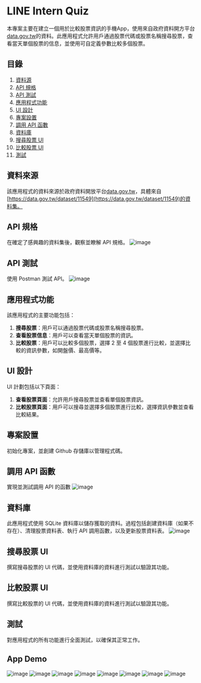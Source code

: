 # LINE Intern Quiz

本專案主要在建立一個用於比較股票資訊的手機App，使用來自政府資料開方平台[data.gov.tw](https://data.gov.tw/)的資料。此應用程式允許用戶通過股票代碼或股票名稱搜尋股票，查看當天單個股票的信息，並使用可自定義參數比較多個股票。

## 目錄

1. [資料源](#資料來源)
2. [API 規格](#api-規格)
3. [API 測試](#api-測試)
4. [應用程式功能](#應用程式功能)
5. [UI 設計](#ui-設計)
6. [專案設置](#專案設置)
7. [調用 API 函數](#調用-api-函數)
8. [資料庫](#資料庫)
9. [搜尋股票 UI](#搜尋股票-ui)
10. [比較股票 UI](#比較股票-ui)
11. [測試](#測試)

## 資料來源

該應用程式的資料來源於政府資料開放平台[data.gov.tw](https://data.gov.tw/)，具體來自[https://data.gov.tw/dataset/11549](https://data.gov.tw/dataset/11549)的資料集。

## API 規格

在確定了感興趣的資料集後，觀察並瞭解 API 規格。
![image](image/12.png)

## API 測試

使用 Postman 測試 API。
![image](image/9.png)

## 應用程式功能

該應用程式的主要功能包括：

1. **搜尋股票**：用戶可以通過股票代碼或股票名稱搜尋股票。
2. **查看股票信息**：用戶可以查看當天單個股票的資訊。
3. **比較股票**：用戶可以比較多個股票，選擇 2 至 4 個股票進行比較，並選擇比較的資訊參數，如開盤價、最高價等。

## UI 設計

UI 計劃包括以下頁面：

1. **查看股票頁面**：允許用戶搜尋股票並查看單個股票資訊。
2. **比較股票頁面**：用戶可以搜尋並選擇多個股票進行比較，選擇資訊參數並查看比較結果。

## 專案設置

初始化專案，並創建 Github 存儲庫以管理程式碼。

## 調用 API 函數

實現並測試調用 API 的函數
![image](image/10.png)

## 資料庫

此應用程式使用 SQLite 資料庫以儲存獲取的資料。過程包括創建資料庫（如果不存在）、清理股票資料表、執行 API 調用函數，以及更新股票資料表。
![image](image/11.png)

## 搜尋股票 UI

撰寫搜尋股票的 UI 代碼，並使用資料庫的資料進行測試以驗證其功能。

## 比較股票 UI

撰寫比較股票的 UI 代碼，並使用資料庫的資料進行測試以驗證其功能。

## 測試

對應用程式的所有功能進行全面測試，以確保其正常工作。

## App Demo
![image](image/1.png) ![image](image/2.png)
![image](image/3.png) ![image](image/4.png)
![image](image/5.png) ![image](image/6.png)
![image](image/7.png) ![image](image/8.png)
